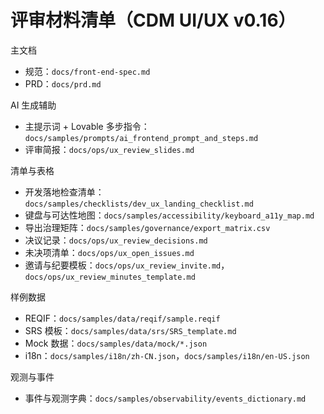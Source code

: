 # 评审材料清单（CDM UI/UX v0.16）

 主文档
- 规范：`docs/front-end-spec.md`
- PRD：`docs/prd.md`

 AI 生成辅助
- 主提示词 + Lovable 多步指令：`docs/samples/prompts/ai_frontend_prompt_and_steps.md`
 - 评审简报：`docs/ops/ux_review_slides.md`

 清单与表格
- 开发落地检查清单：`docs/samples/checklists/dev_ux_landing_checklist.md`
- 键盘与可达性地图：`docs/samples/accessibility/keyboard_a11y_map.md`
- 导出治理矩阵：`docs/samples/governance/export_matrix.csv`
 - 决议记录：`docs/ops/ux_review_decisions.md`
 - 未决项清单：`docs/ops/ux_open_issues.md`
 - 邀请与纪要模板：`docs/ops/ux_review_invite.md`，`docs/ops/ux_review_minutes_template.md`

 样例数据
- REQIF：`docs/samples/data/reqif/sample.reqif`
- SRS 模板：`docs/samples/data/srs/SRS_template.md`
- Mock 数据：`docs/samples/data/mock/*.json`
 - i18n：`docs/samples/i18n/zh-CN.json`，`docs/samples/i18n/en-US.json`

 观测与事件
- 事件与观测字典：`docs/samples/observability/events_dictionary.md`
